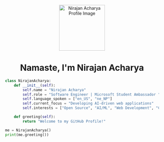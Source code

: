 <!-- Profile Image -->
<p align="center">
  <img src="https://github.com/nirajanacharya/nirajanacharya/blob/main/ascii-art.png" width="150" height="150" alt="Nirajan Acharya Profile Image">
</p>

<h1 align="center">Namaste, I'm Nirajan Acharya</h1>

<!-- Short Description in Code Style -->
```python
class NirajanAcharya:
    def __init__(self):
        self.name = "Nirajan Acharya"
        self.role = "Software Engineer | Microsoft Student Ambassador "
        self.language_spoken = ["en_US", "ne_NP"]
        self.current_focus = "Developing AI-driven web applications"
        self.interests = ["Open Source", "AI/ML", "Web Development", "Community Work"]

    def greeting(self):
        return "Welcome to my GitHub Profile!"

me = NirajanAcharya()
print(me.greeting())
```


